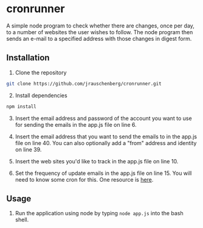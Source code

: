 # cronrunner
A simple node program to check whether there are changes, once per day, to a number of websites the user wishes to follow. The node program then sends an e-mail to a specified address with those changes in digest form.

## Installation

1. Clone the repository

```bash
git clone https://github.com/jrauschenberg/cronrunner.git
```

2. Install dependencies

```bash
npm install
```

3. Insert the email address and password of the account you want to use for sending the emails in the app.js file on line 6.

4. Insert the email address that you want to send the emails to in the app.js file on line 40. You can also optionally add a "from" address and identity on line 39.

5. Insert the web sites you'd like to track in the app.js file on line 10.

6. Set the frequency of update emails in the app.js file on line 15. You will need to know some cron for this. One resource is [here](http://www.nncron.ru/help/EN/working/cron-format.htm).

## Usage

1. Run the application using node by typing `node app.js` into the bash shell.
